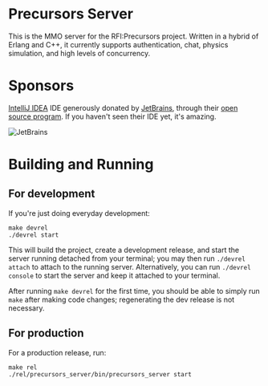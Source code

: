 # Precursors Server

This is the MMO server for the RFI:Precursors project. Written in a hybrid
of Erlang and C++, it currently supports authentication, chat, physics
simulation, and high levels of concurrency.

# Sponsors

[IntelliJ IDEA](http://www.jetbrains.com/idea/index.html) IDE generously
donated by [JetBrains](http://jetbrains.com/), through their
[open source program](http://www.jetbrains.com/idea/buy/buy.jsp#openSource).
If you haven't seen their IDE yet, it's amazing.

![JetBrains](http://skewedaspect.com/logos/logo_jetbrains_140.png "Jetbrains")

# Building and Running

## For development
If you're just doing everyday development:

    make devrel
	./devrel start

This will build the project, create a development release, and start the server
running detached from your terminal; you may then run `./devrel attach` to
attach to the running server. Alternatively, you can run `./devrel console` to
start the server and keep it attached to your terminal.

After running `make devrel` for the first time, you should be able to simply
run `make` after making code changes; regenerating the dev release is not
necessary.

## For production
For a production release, run:

    make rel
    ./rel/precursors_server/bin/precursors_server start

